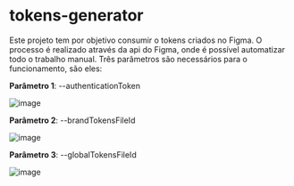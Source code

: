 # tokens-generator
Este projeto tem por objetivo consumir o tokens criados no Figma. O processo é realizado através da api do Figma, onde é possível automatizar todo o trabalho manual. Três parâmetros são necessários para o funcionamento, são eles:

**Parâmetro 1**: --authenticationToken

![image](https://user-images.githubusercontent.com/32777538/157044011-5264ec67-df39-400d-a1b1-ac00946f1b50.png)

**Parâmetro 2**: --brandTokensFileId

![image](https://user-images.githubusercontent.com/32777538/157044489-ffcd26be-63c4-40bb-84e5-43e80f8fc464.png)

**Parâmetro 3**: --globalTokensFileId

![image](https://user-images.githubusercontent.com/32777538/157044650-5a40ca62-f4c7-423a-b57c-0ec32326e117.png)

